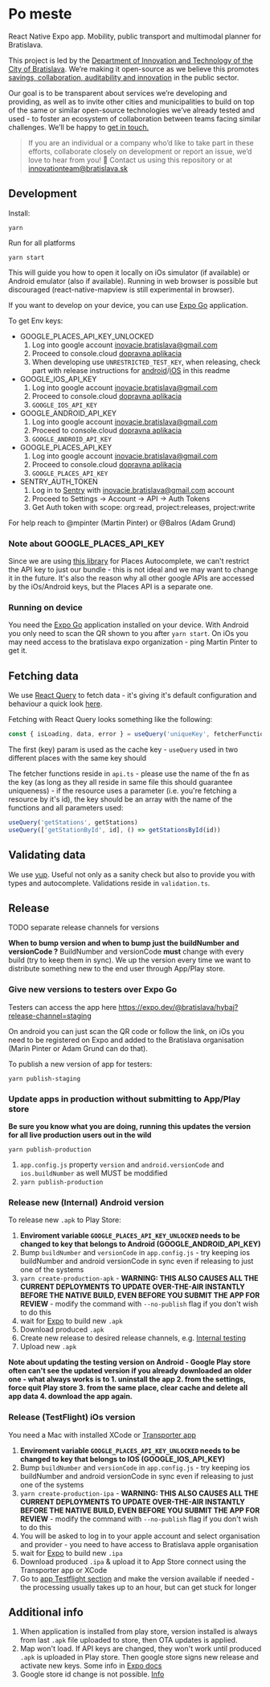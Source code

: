 # Po meste

React Native Expo app. Mobility, public transport and multimodal planner for Bratislava.

This project is led by the [Department of Innovation and Technology of the City of Bratislava](https://inovacie.bratislava.sk). We’re making it open-source as we believe this promotes [savings, collaboration, auditability and innovation](https://publiccode.eu) in the public sector.

Our goal is to be transparent about services we’re developing and providing, as well as to invite other cities and municipalities to build on top of the same or similar open-source technologies we’ve already tested and used - to foster an ecosystem of collaboration between teams facing similar challenges. We’ll be happy to [get in touch.](mailto:innovationteam@bratislava.sk)

> If you are an individual or a company who’d like to take part in these efforts, collaborate closely on development or report an issue, we’d love to hear from you! 🙌 Contact us using this repository or at innovationteam@bratislava.sk

## Development

Install:

```
yarn
```

Run for all platforms

```
yarn start
```

This will guide you how to open it locally on iOs simulator (if available) or Android emulator (also if available). Running in web browser is possible but discouraged (react-native-mapview is still experimental in browser).

If you want to develop on your device, you can use [Expo Go](https://expo.io/client) application.

To get Env keys:

- GOOGLE_PLACES_API_KEY_UNLOCKED
  1. Log into google account inovacie.bratislava@gmail.com
  2. Proceed to console.cloud [dopravna aplikacia](https://console.cloud.google.com/google/maps-apis/credentials?pli=1&project=dopravna-aplikacia&folder=&organizationId=)
  3. When developing use `UNRESTRICTED_TEST_KEY`, when releasing, check part with release instructions for [android](#release-new-internal-android-version)/[iOS](#release-testflight-ios-version) in this readme
- GOOGLE_IOS_API_KEY
  1. Log into google account inovacie.bratislava@gmail.com
  2. Proceed to console.cloud [dopravna aplikacia](https://console.cloud.google.com/google/maps-apis/credentials?pli=1&project=dopravna-aplikacia&folder=&organizationId=)
  3. `GOOGLE_IOS_API_KEY`
- GOOGLE_ANDROID_API_KEY
  1. Log into google account inovacie.bratislava@gmail.com
  2. Proceed to console.cloud [dopravna aplikacia](https://console.cloud.google.com/google/maps-apis/credentials?pli=1&project=dopravna-aplikacia&folder=&organizationId=)
  3. `GOOGLE_ANDROID_API_KEY`
- GOOGLE_PLACES_API_KEY
  1. Log into google account inovacie.bratislava@gmail.com
  2. Proceed to console.cloud [dopravna aplikacia](https://console.cloud.google.com/google/maps-apis/credentials?pli=1&project=dopravna-aplikacia&folder=&organizationId=)
  3. `GOOGLE_PLACES_API_KEY`
- SENTRY_AUTH_TOKEN
  1. Log in to [Sentry](https://sentry.io/settings/account/api/auth-tokens/) with inovacie.bratislava@gmail.com account
  2. Proceed to Settings -> Account -> API -> Auth Tokens
  3. Get Auth token with scope: org:read, project:releases, project:write

For help reach to @mpinter (Martin Pinter) or @Balros (Adam Grund)

### Note about GOOGLE_PLACES_API_KEY

Since we are using [this library](https://www.npmjs.com/package/react-native-google-places-autocomplete) for Places Autocomplete, we can't restrict the API key to just our bundle - this is not ideal and we may want to change it in the future. It's also the reason why all other google APIs are accessed by the iOs/Android keys, but the Places API is a separate one.

### Running on device

You need the [Expo Go](https://expo.io/client) application installed on your device. With Android you only need to scan the QR shown to you after `yarn start`. On iOs you may need access to the bratislava expo organization - ping Martin Pinter to get it.

## Fetching data

We use [React Query](https://react-query.tanstack.com) to fetch data - it's giving it's default configuration and behaviour a quick look [here](https://react-query.tanstack.com/guides/important-defaults).

Fetching with React Query looks something like the following:

```ts
const { isLoading, data, error } = useQuery('uniqueKey', fetcherFunction)
```

The first (key) param is used as the cache key - `useQuery` used in two different places with the same key should

The fetcher functions reside in `api.ts` - please use the name of the fn as the key (as long as they all reside in same file this should guarantee uniqueness) - if the resource uses a parameter (i.e. you're fetching a resource by it's id), the key should be an array with the name of the functions and all parameters used:

```ts
useQuery('getStations', getStations)
useQuery(['getStationById', id], () => getStationsById(id))
```

## Validating data

We use [yup](https://github.com/jquense/yup). Useful not only as a sanity check but also to provide you with types and autocomplete. Validations reside in `validation.ts`.

## Release

TODO separate release channels for versions

**When to bump version and when to bump just the buildNumber and versionCode ?** BuildNumber and versionCode **must** change with every build (try to keep them in sync). We up the version every time we want to distribute something new to the end user through App/Play store.

### Give new versions to testers over Expo Go

Testers can access the app here https://expo.dev/@bratislava/hybaj?release-channel=staging

On android you can just scan the QR code or follow the link, on iOs you need to be registered on Expo and added to the Bratislava organisation (Marin Pinter or Adam Grund can do that).

To publish a new version of app for testers:

```
yarn publish-staging
```

### Update apps in production without submitting to App/Play store

**Be sure you know what you are doing, running this updates the version for all live production users out in the wild**

```
yarn publish-production
```

1. `app.config.js` property `version` and `android.versionCode` and `ios.buildNumber` as well MUST be moddified
2. `yarn publish-production`

### Release new (Internal) Android version

To release new `.apk` to Play Store:

1. **Enviroment variable `GOOGLE_PLACES_API_KEY_UNLOCKED` needs to be changed to key that belongs to Android (GOOGLE_ANDROID_API_KEY)**
2. Bump `buildNumber` and `versionCode` in `app.config.js` - try keeping ios buildNumber and android versionCode in sync even if releasing to just one of the systems
3. `yarn create-production-apk` - **WARNING: THIS ALSO CAUSES ALL THE CURRENT DEPLOYMENTS TO UPDATE OVER-THE-AIR INSTANTLY BEFORE THE NATIVE BUILD, EVEN BEFORE YOU SUBMIT THE APP FOR REVIEW** - modify the command with `--no-publish` flag if you don't wish to do this
4. wait for [Expo](https://expo.dev/accounts/bratislava/projects/hybaj/builds) to build new `.apk`
5. Download produced `.apk`
6. Create new release to desired release channels, e.g. [Internal testing](https://play.google.com/console/u/1/developers/5957584533981072671/app/4975790424614272614/app-dashboard?timespan=thirtyDays)
7. Upload new `.apk`

**Note about updating the testing version on Android - Google Play store often can't see the updated version if you already downloaded an older one - what always works is to 1. uninstall the app 2. from the settings, force quit Play store 3. from the same place, clear cache and delete all app data 4. download the app again.**

### Release (TestFlight) iOs version

You need a Mac with installed XCode or [Transporter app](https://apps.apple.com/us/app/transporter/id1450874784?mt=12)

1. **Enviroment variable `GOOGLE_PLACES_API_KEY_UNLOCKED` needs to be changed to key that belongs to IOS (GOOGLE_IOS_API_KEY)**
2. Bump `buildNumber` and `versionCode` in `app.config.js` - try keeping ios buildNumber and android versionCode in sync even if releasing to just one of the systems
3. `yarn create-production-ipa` - **WARNING: THIS ALSO CAUSES ALL THE CURRENT DEPLOYMENTS TO UPDATE OVER-THE-AIR INSTANTLY BEFORE THE NATIVE BUILD, EVEN BEFORE YOU SUBMIT THE APP FOR REVIEW** - modify the command with `--no-publish` flag if you don't wish to do this
4. You will be asked to log in to your apple account and select organisation and provider - you need to have access to Bratislava apple organisation
5. wait for [Expo](https://expo.dev/accounts/bratislava/projects/hybaj/builds) to build new `.ipa`
6. Download produced `.ipa` & upload it to App Store connect using the Transporter app or XCode
7. Go to [app Testflight section](https://appstoreconnect.apple.com/apps/1599324226/testflight) and make the version available if needed - the processing usually takes up to an hour, but can get stuck for longer

## Additional info

1. When application is installed from play store, version installed is always from last `.apk` file uploaded to store, then OTA updates is applied.
2. Map won't load. If API keys are changed, they won't work until produced `.apk` is uploaded in Play store. Then google store signs new release and activate new keys. Some info in [Expo docs](https://docs.expo.dev/versions/latest/sdk/map-view/#2-have-your-apps-sha-1-certificate-fingerprint)
3. Google store id change is not possible. [Info](https://stackoverflow.com/questions/17582289/is-it-possible-to-change-the-package-name-of-an-android-app-on-google-play)
